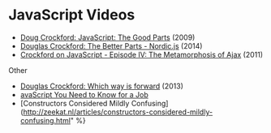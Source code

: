 # JavaScript Videos

* [Doug Crockford: JavaScript: The Good Parts](https://www.youtube.com/watch?v=hQVTIJBZook) (2009)
* [Douglas Crockford: The Better Parts - Nordic.js](https://www.youtube.com/watch?v=PSGEjv3Tqo0) (2014)
* [Crockford on JavaScript - Episode IV: The Metamorphosis of Ajax](https://www.youtube.com/watch?v=Fv9qT9joc0M) (2011)



Other



* [Douglas Crockford: Which way is forward](https://www.youtube.com/watch?v=6eOhyEKUJko) (2013)
* [avaScript You Need to Know for a Job](http://insights.dice.com/2015/06/04/javascript-you-need-to-know-for-a-job/)
* [Constructors Considered Mildly Confusing](http://zeekat.nl/articles/constructors-considered-mildly-confusing.html" %}


